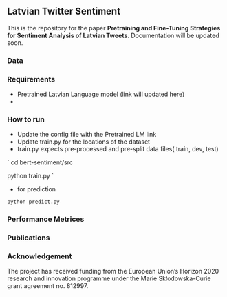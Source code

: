 ## Latvian Twitter Sentiment
This is the repository for the paper **Pretraining and Fine-Tuning Strategies for Sentiment Analysis of Latvian Tweets**. Documentation will be updated soon.

### 

### Data

### Requirements
- Pretrained Latvian Language model (link will updated here)
-  
### How to run
- Update the config file with the Pretrained LM link 
- Update train.py for the locations of the dataset
- train.py expects pre-processed and pre-split data files( train, dev, test)

`
cd bert-sentiment/src

python train.py
`
- for prediction

`
python predict.py
`

### Performance Metrices

### Publications

### Acknowledgement
The project has received funding from the European Union’s Horizon 2020 research and innovation programme under the Marie Skłodowska-Curie grant agreement no. 812997.
